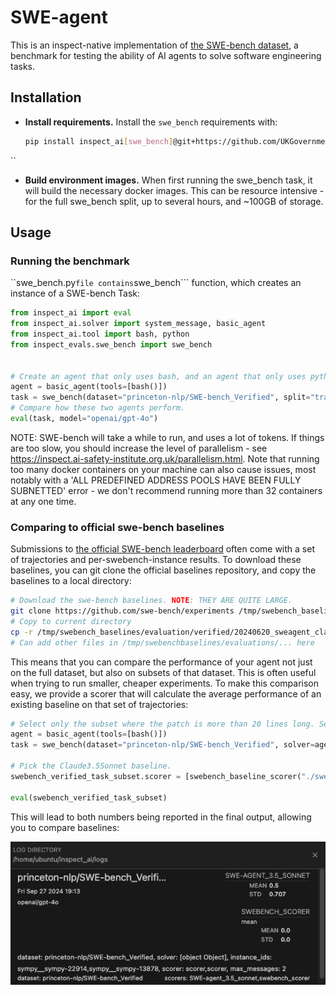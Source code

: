 # SWE-agent
This is an inspect-native implementation of [the SWE-bench dataset](https://www.swebench.com/), a benchmark for testing the ability of AI agents to solve software engineering tasks. 

## Installation

- **Install requirements.** Install the `swe_bench` requirements with:

   ```bash
   pip install inspect_ai[swe_bench]@git+https://github.com/UKGovernmentBEIS/inspect_ai
   ```
``
- **Build environment images.** When first running the swe_bench task, it will build the necessary docker images. This can be resource intensive - for the full swe_bench split, up to several hours, and ~100GB of storage.

## Usage

### Running the benchmark
``swe_bench.py``` file contains ```swe_bench``` function, which creates an instance of a SWE-bench Task:

```python
from inspect_ai import eval
from inspect_ai.solver import system_message, basic_agent
from inspect_ai.tool import bash, python
from inspect_evals.swe_bench import swe_bench


# Create an agent that only uses bash, and an agent that only uses python
agent = basic_agent(tools=[bash()])
task = swe_bench(dataset="princeton-nlp/SWE-bench_Verified", split="train", plan=agent, instance_ids = ["sympy__sympy-22914","scikit-learn__scikit-learn-14141"])
# Compare how these two agents perform. 
eval(task, model="openai/gpt-4o")
```

NOTE: SWE-bench will take a while to run, and uses a lot of tokens. If things are too slow, you should increase the level of parallelism - see https://inspect.ai-safety-institute.org.uk/parallelism.html. Note that running too many docker containers on your machine can also cause issues, most notably with a 'ALL PREDEFINED ADDRESS POOLS HAVE BEEN FULLY SUBNETTED' error - we don't recommend running more than 32 containers at any one time.

### Comparing to official swe-bench baselines
Submissions to [the official SWE-bench leaderboard](https://www.swebench.com/) often come with a set of trajectories and per-swebench-instance results. To download these baselines, you can git clone the official baselines repository, and copy the baselines to a local directory:
```bash
# Download the swe-bench baselines. NOTE: THEY ARE QUITE LARGE. 
git clone https://github.com/swe-bench/experiments /tmp/swebench_baselines
# Copy to current directory
cp -r /tmp/swebench_baselines/evaluation/verified/20240620_sweagent_claude3.5sonnet ./swebench_baselines/
# Can add other files in /tmp/swebenchbaselines/evaluations/... here
```

This means that you can compare the performance of your agent not just on the full dataset, but also on subsets of that dataset. This is often useful when trying to run smaller, cheaper experiments. To make this comparison easy, we provide a scorer that will calculate the average performance of an existing baseline on that set of trajectories:

```python
# Select only the subset where the patch is more than 20 lines long. Select the default plan.
agent = basic_agent(tools=[bash()])
task = swe_bench(dataset="princeton-nlp/SWE-bench_Verified", solver=agent, instance_ids = ["sympy__sympy-22914","scikit-learn__scikit-learn-14141"])

# Pick the Claude3.5Sonnet baseline.
swebench_verified_task_subset.scorer = [swebench_baseline_scorer("./swebench_baselines/swebench_verified_20240620_sweagent_claude3.5sonnet",name="sweagent_baseline"), swebench_scorer()]

eval(swebench_verified_task_subset)
```

This will lead to both numbers being reported in the final output, allowing you to compare baselines:

![SWE-bench baseline comparison](./docs/swebench_comparison.jpeg)





